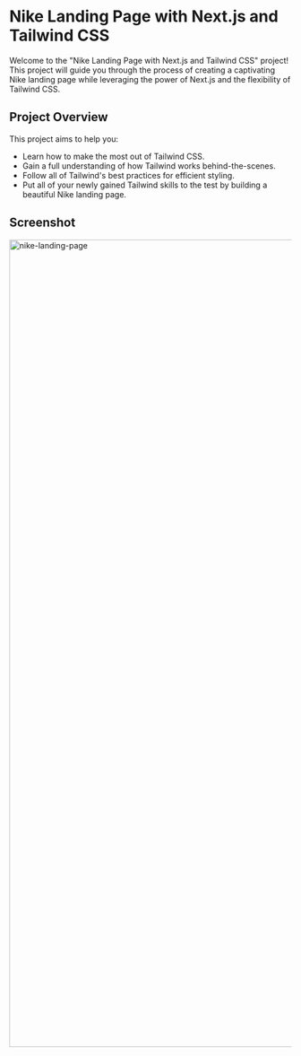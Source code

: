 # Nike Landing Page with Next.js and Tailwind CSS

Welcome to the "Nike Landing Page with Next.js and Tailwind CSS" project! This project will guide you through the process of creating a captivating Nike landing page while leveraging the power of Next.js and the flexibility of Tailwind CSS.

## Project Overview

This project aims to help you:

- Learn how to make the most out of Tailwind CSS.
- Gain a full understanding of how Tailwind works behind-the-scenes.
- Follow all of Tailwind's best practices for efficient styling.
- Put all of your newly gained Tailwind skills to the test by building a beautiful Nike landing page.

## Screenshot

<img width="1440" alt="nike-landing-page" src="https://github.com/prakash-s-2210/nike-landing-page/assets/94909544/429b931c-a2de-4ddc-a0c6-0f6735ef181c">
